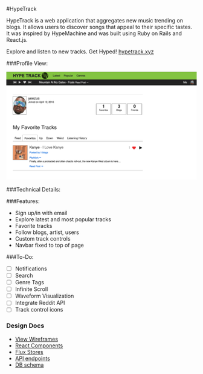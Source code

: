 #HypeTrack

HypeTrack is a web application that aggregates new music trending on blogs. It allows users to discover songs that appeal to their specific tastes. It was inspired by HypeMachine and was built using Ruby on Rails and React.js.

Explore and listen to new tracks. Get Hyped! [hypetrack.xyz](http://www.hypetrack.xyz/)

###Profile View:

![profile]

###Technical Details:

###Features:
* Sign up/in with email
* Explore latest and most popular tracks
* Favorite tracks
* Follow blogs, artist, users
* Custom track controls
* Navbar fixed to top of page

###To-Do:
* [ ] Notifications
* [ ] Search
* [ ] Genre Tags
* [ ] Infinite Scroll
* [ ] Waveform Visualization
* [ ] Integrate Reddit API
* [ ] Track control icons

### Design Docs
* [View Wireframes][views]
* [React Components][components]
* [Flux Stores][stores]
* [API endpoints][api-endpoints]
* [DB schema][schema]

[profile]: ./app/assets/images/profile.png

[views]: ./project-proposal-master/docs/views.md
[components]: ./project-proposal-master/docs/components.md
[stores]: ./project-proposal-master/docs/stores.md
[api-endpoints]: ./project-proposal-master/docs/api-endpoints.md
[schema]: ./project-proposal-master/docs/schema.md
